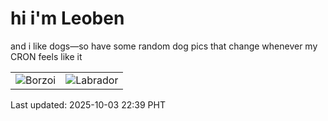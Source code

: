 # hi i'm Leoben

and i like dogs—so have some random dog pics that change whenever my CRON feels like it

|  |  |
|--------|----------|
| ![Borzoi](https://random-dog-vercel.vercel.app/api/random-borzoi?v=1759502379) | ![Labrador](https://random-dog-vercel.vercel.app/api/random-labrador?v=1759502379) |

Last updated: 2025-10-03 22:39 PHT

